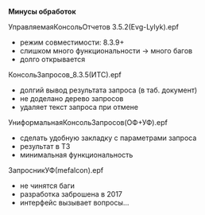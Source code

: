 **Минусы обработок**

УправляемаяКонсольОтчетов 3.5.2(Evg-Lylyk).epf
* режим совместимости: 8.3.9+
* слишком много функциональности -> много багов
* долго открывается

КонсольЗапросов_8.3.5(ИТС).epf
* долгий вывод результата запроса (в таб. документ)
* не доделано дерево запросов
* удаляет текст запроса при отмене

УниформальнаяКонсольЗапросов(ОФ+УФ).epf
* сделать удобную закладку с параметрами запроса
* результат в ТЗ
* минимальная функциональность

ЗапросникУФ(mefalcon).epf
* не чинятся баги
* разработка заброшена в 2017
* интерфейс вызывает вопросы...
